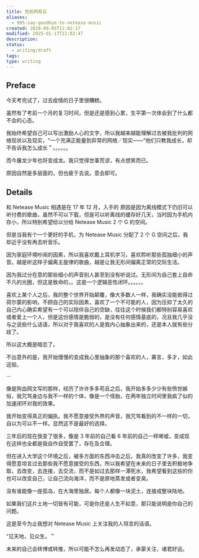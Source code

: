 ```yaml
---
title: 告别网易云
aliases:
  - 995-say-goodbye-to-netease-music
created: 2020-09-05T11:02:17
modified: 2025-01-17T11:02:47
description: 
status:
  - writing/draft
tags: 
type: writing
---
```


## Preface

今天考完试了，过去疫情的日子里很糟糕。

虽然有了考前一个月的复习时间，但是还是感到心累，生平第一次体会到了什么都不会的心态。

我始终希望自己可以写出激励人心的文字，所以我越来越能理解过去被我批判的网络现状以及现实，“一个充满正能量到异常的网络／现实——”他们只教我成长，却不告诉我怎么成长＂。。。。。。

而今屠龙少年也将变成龙。我只觉得世事荒谬，有点想笑而已。

原因自然是多层面的，但也疲于去说。意会即可。

## Details

和 Netease Music 相遇是在 17 年 12 月，入手的 原因是因为离线模式下仍旧可以听付费的歌曲，虽然不可以下载，但是可以听离线的缓存好几天，当时因为手机内存小，所以特别希望给以分给 Netease Music 2 个 G 的空间。

但是当我有个一个更好的手机，为 Netease Music 分配了 2 个 G 空间之后，我却近乎没有再去听音乐。

因为家庭环境吵闹的因素，所以我喜欢戴上耳机学习，喜欢聆听那些孤独细小的声音。越是听这样子偏离主旋律的歌曲，越是让我无形间偏离正常的交际生活。

因为我过分在意的那些细小的声音别人甚至到没有听说过。无形间为自己套上自命不凡的光圈，但这是致命的，。这是一个逻辑恶性闭环。。。。。。

喜欢上某个人之后，我的整个世界开始颠覆，像大多数人一样，我确实没能抵得过荷尔蒙的影响，不顾自己的实际因素，喜欢了一个不可能的人，因为压抑了太久的自己内心确实希望有一个可以陪伴自己的空缺，往往这个时候我们都特别容易喜欢或者爱上一个人，但是这份感情是脆弱的，是没有任何感情基底的，况且我几乎没与之说些什么话语，所以对于我喜欢的人是我内心抽象出来的，还是本人就有些分歧了。

所以这大概是暗恋了。

不出意外的是，我开始慢慢的变成我心里抽象的那个喜欢的人，寡言，多才，如此这般。

···

像是狗血网文写的那样，经历了许许多多苟且之后，我开始多多少少有些愤世嫉俗，我咒骂身边与我不一样的个体，像是一个怪胎，在两年独立时间里我疯了似的加速闭环对我的效果。

我开始变得真正的偏执。我不愿意接受外界的声音，我咒骂看到的不一样的一切，自以为可以不一样。显然这不是最好的选择。

三年后的现在我变了很多，像是 3 年前的自己看 6 年前的自己一样唏嘘，变成现在这样也全都是我自作自受罢了，存在及合理。

但在进入大学这个环境之后，被多方面的东西冲击之后，我真的改变了许多，我变得愿意坦言过去那些我不愿意接受的东西，所以我希望在未来的日子里去积极地争取，去改变，去连接，去交流，而不是如过去那样一潭死水，我希望看到这些的你也可以改变自己，让自己流向海洋，而不是原地蒸发或者变臭。

没有谁能像一座孤岛，在大海里独居。每个人都像一块泥土，连接成整块陆地。

如果我们这片土地一切皆有可能，可是你还是人生不如意，那只能说明是你自己的问题。

这是至今为止我想对 Netease Music 上关注我的人坦言的话语。

“见天地，见众生。＂

未来的自己会转博或转推，所以可能不怎么再发动态了，承蒙关注，诸君好运。
